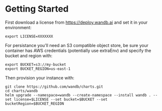 # Getting Started

First download a license from https://deploy.wandb.ai and set it in your environment:

```shell
export LICENSE=XXXXXXX
```

For persistance you'll need an S3 compatible object store, be sure your container has AWS credentials (potentially use extraEnv) and specify the bucket and region with:

```shell
export BUCKET=s3://my-bucket
export BUCKET_REGION=us-east-1
```

Then provision your instance with:

```shell
git clone https://github.com/wandb/charts.git
cd charts/wandb
helm upgrade --namespace=wandb --create-namespace --install wandb . --set license=$LICENSE --set bucket=$BUCKET --set bucketRegion=$BUCKET_REGION
```
